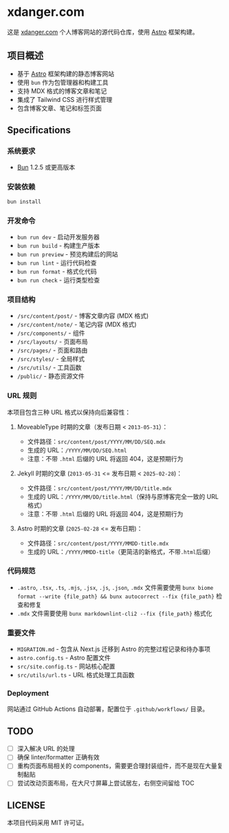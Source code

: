 # xdanger.com

这是 [xdanger.com](https://www.xdanger.com/) 个人博客网站的源代码仓库，使用 [Astro](https://astro.build/) 框架构建。

## 项目概述

- 基于 [Astro](https://astro.build/) 框架构建的静态博客网站
- 使用 `bun` 作为包管理器和构建工具
- 支持 MDX 格式的博客文章和笔记
- 集成了 Tailwind CSS 进行样式管理
- 包含博客文章、笔记和标签页面

## Specifications

### 系统要求

- [Bun](https://bun.sh/) 1.2.5 或更高版本

### 安装依赖

```bash
bun install
```

### 开发命令

- `bun run dev` - 启动开发服务器
- `bun run build` - 构建生产版本
- `bun run preview` - 预览构建后的网站
- `bun run lint` - 运行代码检查
- `bun run format` - 格式化代码
- `bun run check` - 运行类型检查

### 项目结构

- `/src/content/post/` - 博客文章内容 (MDX 格式)
- `/src/content/note/` - 笔记内容 (MDX 格式)
- `/src/components/` - 组件
- `/src/layouts/` - 页面布局
- `/src/pages/` - 页面和路由
- `/src/styles/` - 全局样式
- `/src/utils/` - 工具函数
- `/public/` - 静态资源文件

### URL 规则

本项目包含三种 URL 格式以保持向后兼容性：

1. MoveableType 时期的文章（发布日期 < `2013-05-31`）：

   - 文件路径：`src/content/post/YYYY/MM/DD/SEQ.mdx`
   - 生成的 URL：`/YYYY/MM/DD/SEQ.html`
   - 注意：不带 `.html` 后缀的 URL 将返回 404，这是预期行为

2. Jekyll 时期的文章 (`2013-05-31` <= 发布日期 < `2025-02-28`)：

   - 文件路径：`src/content/post/YYYY/MM/DD/title.mdx`
   - 生成的 URL：`/YYYY/MM/DD/title.html`（保持与原博客完全一致的 URL 格式）
   - 注意：不带 `.html` 后缀的 URL 将返回 404，这是预期行为

3. Astro 时期的文章 (`2025-02-28` <= 发布日期)：

   - 文件路径：`src/content/post/YYYY/MMDD-title.mdx`
   - 生成的 URL：`/YYYY/MMDD-title`（更简洁的新格式，不带`.html`后缀）

### 代码规范

- `.astro`, `.tsx`, `.ts`, `.mjs`, `.jsx`, `.js`, `.json`, `.mdx` 文件需要使用 `bunx biome format --write {file_path} && bunx autocorrect --fix {file_path}` 检查和修复
- `.mdx` 文件需要使用 `bunx markdownlint-cli2 --fix {file_path}` 格式化

### 重要文件

- `MIGRATION.md` - 包含从 Next.js 迁移到 Astro 的完整过程记录和待办事项
- `astro.config.ts` - Astro 配置文件
- `src/site.config.ts` - 网站核心配置
- `src/utils/url.ts` - URL 格式处理工具函数

### Deployment

网站通过 GitHub Actions 自动部署，配置位于 `.github/workflows/` 目录。

## TODO

- [ ] 深入解决 URL 的处理
- [ ] 确保 linter/formatter 正确有效
- [ ] 重构页面布局相关的 components，需要更合理封装组件，而不是现在大量复制黏贴
- [ ] 尝试改动页面布局，在大尺寸屏幕上尝试居左，右侧空间留给 TOC

## LICENSE

本项目代码采用 MIT 许可证。
